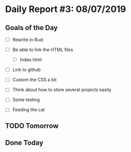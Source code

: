 # Daily Report #3: 08/07/2019

## Goals of the Day

- [ ] Rewrite in Rust

- [ ] Be able to link the HTML files

    - [ ] Index.html

- [ ] Link to github

- [ ] Custom the CSS a bit

- [ ] Think about how to store several projects easily

- [ ] Some testing

- [ ] Feeding the cat

## TODO Tomorrow


## Done Today


